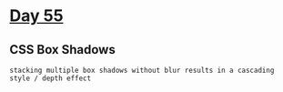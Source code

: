# [Day 55](https://aatayde.github.io/100DaysOfCode/Day055/index.html)

## CSS Box Shadows

    stacking multiple box shadows without blur results in a cascading style / depth effect